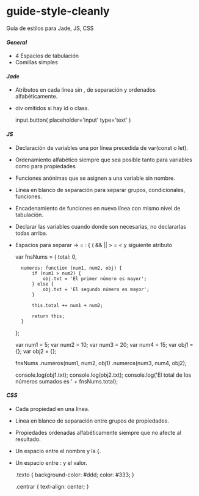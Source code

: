 # guide-style-cleanly
Guía de estilos para Jade, JS, CSS

#### *General*
- 4 Espacios de tabulación
- Comillas simples

#### *Jade*
- Atributos en cada línea sin , de separación y ordenados alfabéticamente.
- div omitidos si hay id o class.


    input.button(
        placeholder='input'
        type='text'
    )

#### *JS*
- Declaración de variables una por línea precedida de var(const o let).
- Ordenamiento alfabético siempre que sea posible tanto para variables como para propiedades
- Funciones anónimas que se asignen a una variable sin nombre.
- Línea en blanco de separación para separar grupos, condicionales, funciones.
- Encadenamiento de funciones en nuevo línea con mismo nivel de tabulación.
- Declarar las variables cuando donde son necesarias, no declararlas todas arriba.
- Espacios para separar -> = : { ( && || > = < y siguiente atributo


    var fnsNums = {
        total: 0,
        
        numeros: function (num1, num2, obj) {
            if (num1 > num2) {
                obj.txt = 'El primer número es mayor';
            } else {
                obj.txt = 'El segundo número es mayor';
            }
            
            this.total += num1 + num2;
            
            return this;
        }
    };
        
    var num1 = 5;
    var num2 = 10;
    var num3 = 20;
    var num4 = 15;
    var obj1 = {};
    var obj2 = {};
        
    fnsNums
    .numeros(num1, num2, obj1)
    .numeros(num3, num4, obj2);
        
    console.log(obj1.txt);
    console.log(obj2.txt);
    console.log('El total de los números sumados es ' + fnsNums.total);

#### *CSS*
- Cada propiedad en una línea.
- Línea en blanco de separación entre grupos de propiedades.
- Propiedades ordenadas alfabéticamente siempre que no afecte al resultado.
- Un espacio entre el nombre y la {.
- Un espacio entre : y el valor.


    .texto {
        background-color: #ddd;
        color: #333;
    }
        
    .centrar {
        text-align: center;
    }
